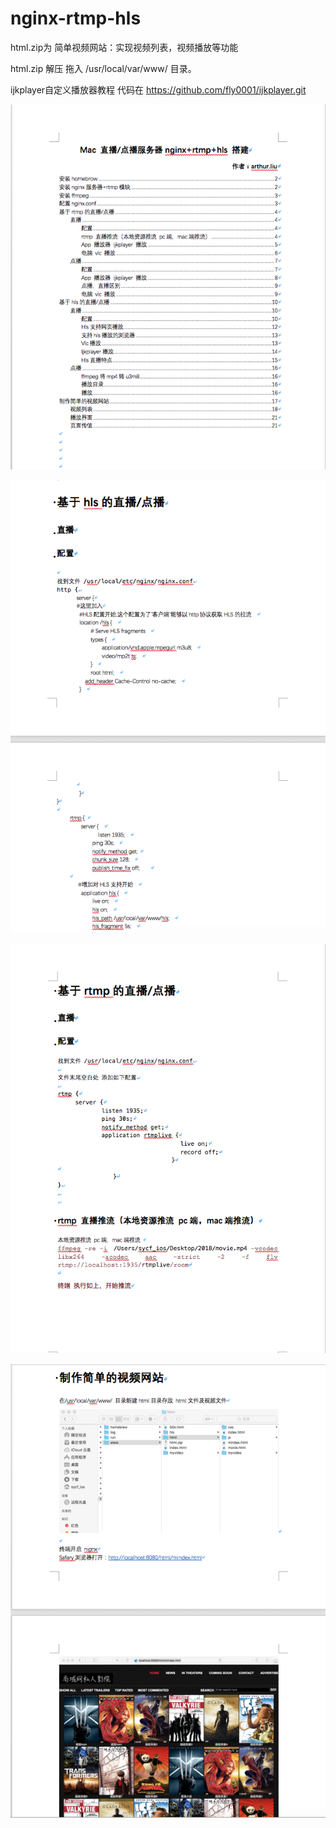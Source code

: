 # nginx-rtmp-hls

html.zip为 简单视频网站：实现视频列表，视频播放等功能

html.zip 解压 拖入 /usr/local/var/www/ 目录。


ijkplayer自定义播放器教程 代码在 https://github.com/fly0001/ijkplayer.git


![截图1竖屏小屏幕](https://github.com/fly0001/nginx-rtmp-hls/raw/master/1.png)

![截图1竖屏小屏幕](https://github.com/fly0001/nginx-rtmp-hls/raw/master/3.png)

![截图1竖屏小屏幕](https://github.com/fly0001/nginx-rtmp-hls/raw/master/4.png)

![截图1竖屏小屏幕](https://github.com/fly0001/nginx-rtmp-hls/raw/master/2.png)

